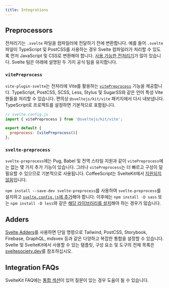 ```yaml
---
title: Integrations
---
```


## Preprocessors

전처리기는 `.svelte` 파일을 컴파일러에 전달하기 전에 변환합니다. 예를 들어 `.svelte` 파일이 TypeScript 및 PostCSS를 사용하는 경우 Svelte 컴파일러가 처리할 수 있도록 먼저 JavaScript 및 CSS로 변환해야 합니다. [사용 가능한 전처리기](https://sveltesociety.dev/tools#preprocessors)가 많이 있습니다. Svelte 팀은 아래에 설명된 두 가지 공식 팀을 유지합니다.

### `vitePreprocess`

`vite-plugin-svelte`는 전처리에 Vite를 활용하는 [`vitePreprocess`](https://github.com/sveltejs/vite-plugin-svelte/blob/main/docs/preprocess.md) 기능을 제공합니다. TypeScript, PostCSS, SCSS, Less, Stylus 및 SugarSS와 같은 언어 특성 Vite 핸들을 처리할 수 있습니다. 편의상 `@sveltejs/kit/vite` 패키지에서 다시 내보냅니다. TypeScript로 프로젝트를 설정하면 기본적으로 포함됩니다.

```js
// svelte.config.js
import { vitePreprocess } from '@sveltejs/kit/vite';

export default {
  preprocess: [vitePreprocess()]
};
```

### `svelte-preprocess`

`svelte-preprocess`에는 Pug, Babel 및 전역 스타일 지원과 같이 `vitePreprocess`에는 없는 몇 가지 추가 기능이 있습니다. 그러나 `vitePreprocess`는 더 빠르고 구성이 덜 필요할 수 있으므로 기본적으로 사용됩니다. CoffeeScript는 SvelteKit에서 [지원되지 않음](https://github.com/sveltejs/kit/issues/2920#issuecomment-996469815)입니다.

`npm install --save-dev svelte-preprocess`를 사용하여 `svelte-preprocess`를 설치하고 [`svelte.config.js`에 추가](https://github.com/sveltejs/svelte-preprocess/blob/main/docs/usage.md#with-svelte-config)해야 합니다. 이후에는 `npm install -D sass` 또는 `npm install -D less`와 같은 [해당 라이브러리를 설치](https://github.com/sveltejs/svelte-preprocess/blob/main/docs/getting-started.md)해야 하는 경우가 많습니다.

## Adders

[Svelte Adders](https://sveltesociety.dev/templates#adders)를 사용하면 단일 명령으로 Tailwind, PostCSS, Storybook, Firebase, GraphQL, mdsvex 등과 같은 다양하고 복잡한 통합을 설정할 수 있습니다. Svelte 및 SvelteKit에서 사용할 수 있는 템플릿, 구성 요소 및 도구의 전체 목록은 [sveltesociety.dev](https://sveltesociety.dev/)를 참조하십시오.

## Integration FAQs

SvelteKit FAQ에는 [통합 섹션](/faq#integrations)이 있어 질문이 있는 경우 도움이 될 수 있습니다.
